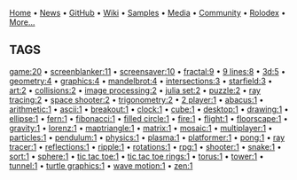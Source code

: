 [Home](https://qb64.com) • [News](/news.md) • [GitHub](/github.md) • [Wiki](/wiki.md) • [Samples](/samples.md) • [Media](/media.md) • [Community](/community.md) • [Rolodex](/rolodex.md) • [More...](/more.md)

## TAGS

[game:20](game.md) • [screenblanker:11](screenblanker.md) • [screensaver:10](screensaver.md) • [fractal:9](fractal.md) • [9 lines:8](9-lines.md) • [3d:5](3d.md) • [geometry:4](geometry.md) • [graphics:4](graphics.md) • [mandelbrot:4](mandelbrot.md) • [intersections:3](intersections.md) • [starfield:3](starfield.md) • [art:2](art.md) • [collisions:2](collisions.md) • [image processing:2](image-processing.md) • [julia set:2](julia-set.md) • [puzzle:2](puzzle.md) • [ray tracing:2](ray-tracing.md) • [space shooter:2](space-shooter.md) • [trigonometry:2](trigonometry.md) • [2 player:1](2-player.md) • [abacus:1](abacus.md) • [arithmetic:1](arithmetic.md) • [ascii:1](ascii.md) • [breakout:1](breakout.md) • [clock:1](clock.md) • [cube:1](cube.md) • [desktop:1](desktop.md) • [drawing:1](drawing.md) • [ellipse:1](ellipse.md) • [fern:1](fern.md) • [fibonacci:1](fibonacci.md) • [filled circle:1](filled-circle.md) • [fire:1](fire.md) • [flight:1](flight.md) • [floorscape:1](floorscape.md) • [gravity:1](gravity.md) • [lorenz:1](lorenz.md) • [maptriangle:1](maptriangle.md) • [matrix:1](matrix.md) • [mosaic:1](mosaic.md) • [multiplayer:1](multiplayer.md) • [particles:1](particles.md) • [pendulum:1](pendulum.md) • [physics:1](physics.md) • [plasma:1](plasma.md) • [platformer:1](platformer.md) • [pong:1](pong.md) • [ray tracer:1](ray-tracer.md) • [reflections:1](reflections.md) • [ripple:1](ripple.md) • [rotations:1](rotations.md) • [rpg:1](rpg.md) • [shooter:1](shooter.md) • [snake:1](snake.md) • [sort:1](sort.md) • [sphere:1](sphere.md) • [tic tac toe:1](tic-tac-toe.md) • [tic tac toe rings:1](tic-tac-toe-rings.md) • [torus:1](torus.md) • [tower:1](tower.md) • [tunnel:1](tunnel.md) • [turtle graphics:1](turtle-graphics.md) • [wave motion:1](wave-motion.md) • [zen:1](zen.md)